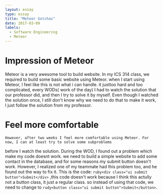 ```yaml
---
layout: essay
type: essay
title: "Meteor Gotchas"
date: 2017-03-09
labels:
  - Software Engineering
  - Meteor
---
```


   # Impression of Meteor
   Meteor is a very awesome tool to build website. In my ICS 314 class, we required to build some basic website
using Meteor. when I start using Meteor, I feel like this is not what i can handle. it justtoo hard and too complicated, 
every WODs( work of the day) I had to watch the solution that our professor did, and then I try to solve it by myself. 
Even though I watched the solution once, I still don't know why we need to do that to make it work, I just follow the 
solution from my professor.

   # Feel more comfortable
    However, after two weeks I feel more comfortable using Meteor. For now, I can at least try to solve some subproblems
before I watch the solution. During the WOD, I found out a problem which make my code doesnt work. we need to build a 
simple website to add some contact in the database, and for some reasons my submit button doesn't work. However, I realized
 one of my teammate had this problem too, and he found out the way to fix it. This is the code:  ```ruby<div class="ui submit button">Submit</div>``` ,this code doesn't work because I think this actully not a button 
class, it just a regular class. so instead of using that code, we need to change to
 ```rudy<button class="ui submit button">Submit</button>```.

